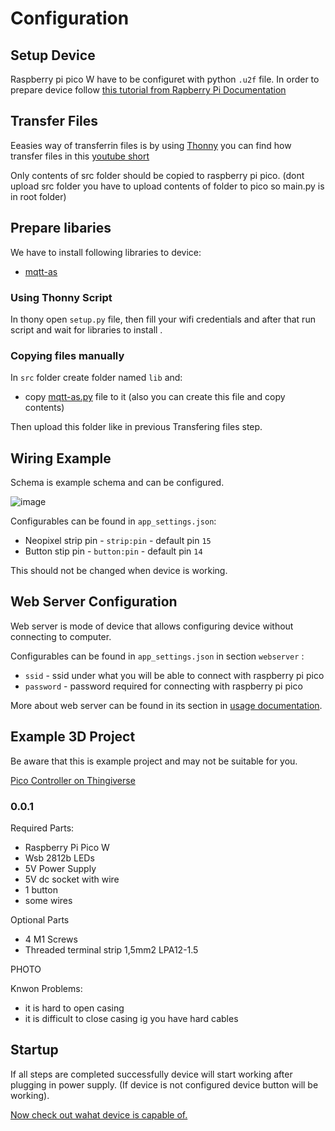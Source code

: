 # Configuration

## Setup Device

Raspberry pi pico W have to be configuret with python ```.u2f``` file.
In order to prepare device follow [this tutorial from Rapberry Pi Documentation](https://www.raspberrypi.com/documentation/microcontrollers/micropython.html)

## Transfer Files

Eeasies way of transferrin files is by using [Thonny](https://thonny.org/) you can find how transfer files in this [youtube short](https://www.youtube.com/shorts/QV9Y7B0CG1k)

Only contents of src folder should be copied to raspberry pi pico.
(dont upload src folder you have to upload contents of folder to pico so main.py is in root folder)

## Prepare libaries

We have to install following libraries to device:
- [mqtt-as]()

### Using Thonny Script

In thony open ```setup.py``` file, then fill your wifi credentials and after that run script and wait for libraries to install .

### Copying files manually

In ```src``` folder create folder named ```lib``` and:
- copy [mqtt-as.py](https://github.com/peterhinch/micropython-mqtt/blob/master/mqtt_as/mqtt_as.py) file to it (also you can create this file and copy contents)

Then upload this folder like in previous Transfering files step.

## Wiring Example 

Schema is example schema and can be configured.

![image](https://github.com/psp515/PicoController/assets/69080157/e89f11bb-18a2-498d-9ba6-92698c849342)

Configurables can be found in ```app_settings.json```:
- Neopixel strip pin - ```strip:pin``` - default pin ```15```
- Button stip pin - ```button:pin``` - default pin ```14```

This should not be changed when device is working.

## Web Server Configuration

Web server is mode of device that allows configuring device without connecting to computer.

Configurables can be found in ```app_settings.json``` in section ```webserver``` :
- ```ssid``` - ssid under what you will be able to connect with raspberry pi pico
- ```password``` - password required for connecting with raspberry pi pico

More about web server can be found in its section in [usage documentation](https://github.com/psp515/PicoController/tree/main/docs/usage).

## Example 3D Project

Be aware that this is example project and may not be suitable for you.

[Pico Controller on Thingiverse](https://www.thingiverse.com/thing:6678379)

### 0.0.1

Required Parts:
- Raspberry Pi Pico W
- Wsb 2812b LEDs
- 5V Power Supply
- 5V dc socket with wire 
- 1 button
- some wires 

Optional Parts
- 4 M1 Screws
- Threaded terminal strip 1,5mm2 LPA12-1.5

PHOTO

Knwon Problems:
- it is hard to open casing
- it is difficult to close casing ig you have hard cables

## Startup

If all steps are completed successfully device will start working after plugging in power supply.
(If device is not configured device button will be working).

[Now check out wahat device is capable of.](https://github.com/psp515/PicoController/tree/main/docs/usage)
